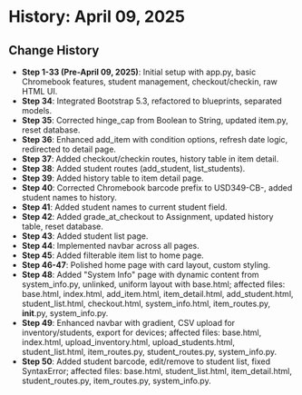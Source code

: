 # History: April 09, 2025

## Change History
- **Step 1-33 (Pre-April 09, 2025)**: Initial setup with app.py, basic Chromebook features, student management, checkout/checkin, raw HTML UI.
- **Step 34**: Integrated Bootstrap 5.3, refactored to blueprints, separated models.
- **Step 35**: Corrected hinge_cap from Boolean to String, updated item.py, reset database.
- **Step 36**: Enhanced add_item with condition options, refresh date logic, redirected to detail page.
- **Step 37**: Added checkout/checkin routes, history table in item detail.
- **Step 38**: Added student routes (add_student, list_students).
- **Step 39**: Added history table to item detail page.
- **Step 40**: Corrected Chromebook barcode prefix to USD349-CB-<id>, added student names to history.
- **Step 41**: Added student names to current student field.
- **Step 42**: Added grade_at_checkout to Assignment, updated history table, reset database.
- **Step 43**: Added student list page.
- **Step 44**: Implemented navbar across all pages.
- **Step 45**: Added filterable item list to home page.
- **Step 46-47**: Polished home page with card layout, custom styling.
- **Step 48**: Added "System Info" page with dynamic content from system_info.py, unlinked, uniform layout with base.html; affected files: base.html, index.html, add_item.html, item_detail.html, add_student.html, student_list.html, checkout.html, system_info.html, item_routes.py, __init__.py, system_info.py.
- **Step 49**: Enhanced navbar with gradient, CSV upload for inventory/students, export for devices; affected files: base.html, index.html, upload_inventory.html, upload_students.html, student_list.html, item_routes.py, student_routes.py, system_info.py.
- **Step 50**: Added student barcode, edit/remove to student list, fixed SyntaxError; affected files: base.html, student_list.html, item_detail.html, student_routes.py, item_routes.py, system_info.py.